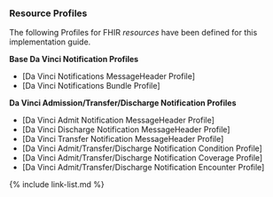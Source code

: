 
### Resource Profiles

The following Profiles for FHIR *resources* have been defined for this implementation guide.

**Base Da Vinci Notification Profiles**

- [Da Vinci Notifications MessageHeader Profile]
- [Da Vinci Notifications Bundle Profile]

**Da Vinci Admission/Transfer/Discharge Notification Profiles**

- [Da Vinci Admit Notification MessageHeader Profile]
- [Da Vinci Discharge Notification MessageHeader Profile]
- [Da Vinci Transfer Notification MessageHeader Profile]
- [Da Vinci Admit/Transfer/Discharge Notification Condition Profile]
- [Da Vinci Admit/Transfer/Discharge Notification Coverage Profile]
- [Da Vinci Admit/Transfer/Discharge Notification Encounter Profile]


<!-- {% raw %}
{% include list-simple-profiles.xhtml %}

{% for sd_hash in site.data.structuredefinitions -%}
  {%- assign sd = sd_hash[1] -%}
  {%- if sd.kind  == "resource" -%}
    - [{{sd.name}}]({{sd.path}})
  {%- endif -%}
{%- endfor -%}


### Extensions

The following Extensions have been defined for this implementation guide.

- [Da Vinci Notifications Must Support Extension]

<br />

{% endraw %} -->

{% include link-list.md %}
